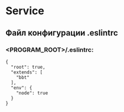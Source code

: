 # Service
## Файл конфигурации .eslintrc

### <PROGRAM_ROOT>/.eslintrc:
```eslint
{
  "root": true,
  "extends": [
    "bbt"
  ],
  "env": {
    "node": true
  }
}
```